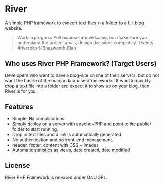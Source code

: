 River
=====

A simple PHP framework to convert text files in a folder to a full blog website.


> Work in progress
> Pull requests are welcome, but make sure you understand the project goals, design decisions completely.
> Tweets #riverphp @Bhaswanth_Blan

Who uses River PHP Framework? (Target Users)
---------

Developers who want to have a blog-site on one of their servers, but do not want the hassle of the maojor databases/frameworks.
If want to quickly drop a text file into a folder and expect it to show up on your blog, then River is for you.

Features
---------

 - Simple. No complications.
 - Simply deploy on a server with apache+PHP and point to the public/ folder to start running.
 - Drop in text files and a link is automatically generated.
 - No authentication and no front-end management.
 - header, footer, content with CSS + images
 - Automatic statistics as views, date created, date modified

License
---------

River PHP Framework is released under GNU GPL.

